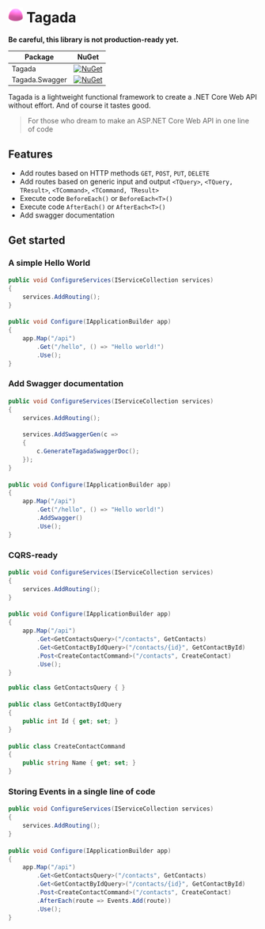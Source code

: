 # <span style="margin-bottom: -5px;"><img src="https://github.com/Odonno/tagada/blob/master/Images/tagada.png?raw=true" width="30" height="30" /></span> Tagada

**Be careful, this library is not production-ready yet.**

| Package        | NuGet                                                                                                         |
|----------------|---------------------------------------------------------------------------------------------------------------|
| Tagada         | [![NuGet](https://img.shields.io/nuget/v/Tagada.svg)](https://www.nuget.org/packages/Tagada/)                 |
| Tagada.Swagger | [![NuGet](https://img.shields.io/nuget/v/Tagada.Swagger.svg)](https://www.nuget.org/packages/Tagada.Swagger/) |

Tagada is a lightweight functional framework to create a .NET Core Web API without effort. And of course it tastes good.

> For those who dream to make an ASP.NET Core Web API in one line of code

## Features

* Add routes based on HTTP methods `GET`, `POST`, `PUT`, `DELETE`
* Add routes based on generic input and output `<TQuery>`, `<TQuery, TResult>`, `<TCommand>`, `<TCommand, TResult>`
* Execute code `BeforeEach()` or `BeforeEach<T>()`
* Execute code `AfterEach()` or `AfterEach<T>()`
* Add swagger documentation

## Get started

### A simple Hello World

```csharp
public void ConfigureServices(IServiceCollection services)
{
    services.AddRouting();
}

public void Configure(IApplicationBuilder app)
{
    app.Map("/api")
        .Get("/hello", () => "Hello world!")
        .Use();
}
```

### Add Swagger documentation

```csharp
public void ConfigureServices(IServiceCollection services)
{
    services.AddRouting();

    services.AddSwaggerGen(c =>
    {
        c.GenerateTagadaSwaggerDoc();
    });
}

public void Configure(IApplicationBuilder app)
{
    app.Map("/api")
        .Get("/hello", () => "Hello world!")
        .AddSwagger()
        .Use();
}
```

### CQRS-ready

```csharp
public void ConfigureServices(IServiceCollection services)
{
    services.AddRouting();
}

public void Configure(IApplicationBuilder app)
{
    app.Map("/api")
        .Get<GetContactsQuery>("/contacts", GetContacts)
        .Get<GetContactByIdQuery>("/contacts/{id}", GetContactById)
        .Post<CreateContactCommand>("/contacts", CreateContact)
        .Use();
}
```

```csharp
public class GetContactsQuery { }

public class GetContactByIdQuery
{
    public int Id { get; set; }
}

public class CreateContactCommand
{
    public string Name { get; set; }
}
```

### Storing Events in a single line of code

```csharp
public void ConfigureServices(IServiceCollection services)
{
    services.AddRouting();
}

public void Configure(IApplicationBuilder app)
{
    app.Map("/api")
        .Get<GetContactsQuery>("/contacts", GetContacts)
        .Get<GetContactByIdQuery>("/contacts/{id}", GetContactById)
        .Post<CreateContactCommand>("/contacts", CreateContact)
        .AfterEach(route => Events.Add(route))
        .Use();
}
```
